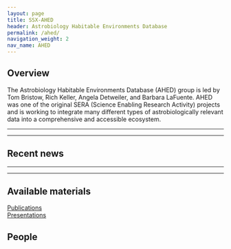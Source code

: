 ```yaml
---
layout: page
title: SSX-AHED
header: Astrobiology Habitable Environments Database
permalink: /ahed/
navigation_weight: 2
nav_name: AHED
---
```


## Overview
The Astrobiology Habitable Environments Database (AHED) group is led by Tom Bristow, Rich Keller, Angela Detweiler, and Barbara LaFuente. AHED was one of the original SERA (Science Enabling Research Activity) projects and is working to integrate many different types of astrobiologically relevant data into a comprehensive and accessible ecosystem.

---
---

## Recent news  

---
---

## Available materials

[Publications]()  
[Presentations]()  

## People

